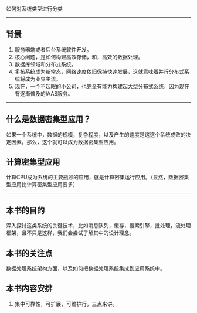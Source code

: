 如何对系统类型进行分类

----
## 背景
1. 服务器端或者后台系统软件开发。
2. 核心问题，是如何构建高效存储，和，高效的数据处理。
3. 数据库领域和分布式系统。
4. 多核系统成为新常态，网络速度依旧保持快速发展，这就意味着并行分布式系统将成为业界主流。
5. 现在，一个不起眼的小公司，也完全有能力构建起大型分布式系统，因为现在有逐渐普及的IAAS服务。

----
## 什么是数据密集型应用？
如果一个系统中，数据的规模，复杂程度，以及产生的速度是这这个系统成败的决定因素，那么，这个就可以成为数据密集型应用。

## 计算密集型应用
计算CPU成为系统的主要瓶颈的应用，就是计算密集运行应用。（显然，数据密集型应用比计算密集型应用要多）

----
## 本书的目的
深入探讨这类系统的关键技术，比如消息队列，缓存，搜索引擎，批处理，流处理框架，且不只是这样，我们会尝试了解其中的设计理念。

## 本书的关注点
数据处理系统架构方面，以及如何把数据处理系统集成到应用系统中。

## 本书内容安排
1. 集中可靠性，可扩展，可维护行，三点来讲。
